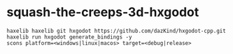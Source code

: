 # squash-the-creeps-3d-hxgodot

```
haxelib haxelib git hxgodot https://github.com/dazKind/hxgodot-cpp.git
haxelib run hxgodot generate_bindings -y
scons platform=<windows|linux|macos> target=<debug|release>
```